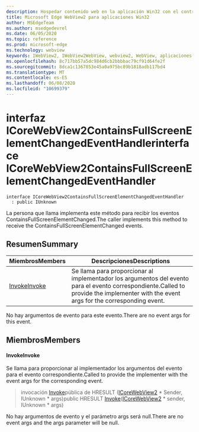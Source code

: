 ```yaml
---
description: Hospedar contenido web en la aplicación Win32 con el control Microsoft Edge WebView2
title: Microsoft Edge WebView2 para aplicaciones Win32
author: MSEdgeTeam
ms.author: msedgedevrel
ms.date: 06/05/2020
ms.topic: reference
ms.prod: microsoft-edge
ms.technology: webview
keywords: IWebView2, IWebView2WebView, webview2, WebView, aplicaciones Win32, Win32, Edge, ICoreWebView2, ICoreWebView2Controller, control de explorador, HTML Edge
ms.openlocfilehash: 8c717bb57a5dc984d6cb2bbbbac79cf91d64fe2f
ms.sourcegitcommit: 8dca1c1367853e45a0a975bc89b1818adb117bd4
ms.translationtype: MT
ms.contentlocale: es-ES
ms.lasthandoff: 06/08/2020
ms.locfileid: "10699379"
---
```

# <span data-ttu-id="fb576-104">interfaz ICoreWebView2ContainsFullScreenElementChangedEventHandler</span><span class="sxs-lookup"><span data-stu-id="fb576-104">interface ICoreWebView2ContainsFullScreenElementChangedEventHandler</span></span> 

```
interface ICoreWebView2ContainsFullScreenElementChangedEventHandler
  : public IUnknown
```

<span data-ttu-id="fb576-105">La persona que llama implementa este método para recibir los eventos ContainsFullScreenElementChanged.</span><span class="sxs-lookup"><span data-stu-id="fb576-105">The caller implements this method to receive the ContainsFullScreenElementChanged events.</span></span>

## <span data-ttu-id="fb576-106">Resumen</span><span class="sxs-lookup"><span data-stu-id="fb576-106">Summary</span></span>

 <span data-ttu-id="fb576-107">Miembros</span><span class="sxs-lookup"><span data-stu-id="fb576-107">Members</span></span>                        | <span data-ttu-id="fb576-108">Descripciones</span><span class="sxs-lookup"><span data-stu-id="fb576-108">Descriptions</span></span>
--------------------------------|---------------------------------------------
[<span data-ttu-id="fb576-109">Invoke</span><span class="sxs-lookup"><span data-stu-id="fb576-109">Invoke</span></span>](#invoke) | <span data-ttu-id="fb576-110">Se llama para proporcionar al implementador los argumentos del evento para el evento correspondiente.</span><span class="sxs-lookup"><span data-stu-id="fb576-110">Called to provide the implementer with the event args for the corresponding event.</span></span>

<span data-ttu-id="fb576-111">No hay argumentos de evento para este evento.</span><span class="sxs-lookup"><span data-stu-id="fb576-111">There are no event args for this event.</span></span>

## <span data-ttu-id="fb576-112">Miembros</span><span class="sxs-lookup"><span data-stu-id="fb576-112">Members</span></span>

#### <span data-ttu-id="fb576-113">Invoke</span><span class="sxs-lookup"><span data-stu-id="fb576-113">Invoke</span></span> 

<span data-ttu-id="fb576-114">Se llama para proporcionar al implementador los argumentos del evento para el evento correspondiente.</span><span class="sxs-lookup"><span data-stu-id="fb576-114">Called to provide the implementer with the event args for the corresponding event.</span></span>

> <span data-ttu-id="fb576-115">invocación [Invoke](#invoke)pública de HRESULT ([ICoreWebView2](icorewebview2.md) \* Sender, IUnknown \* args)</span><span class="sxs-lookup"><span data-stu-id="fb576-115">public HRESULT [Invoke](#invoke)([ICoreWebView2](icorewebview2.md) \* sender, IUnknown \* args)</span></span>

<span data-ttu-id="fb576-116">No hay argumentos de evento y el parámetro args será null.</span><span class="sxs-lookup"><span data-stu-id="fb576-116">There are no event args and the args parameter will be null.</span></span>

